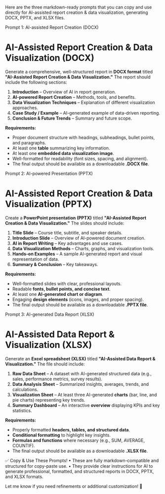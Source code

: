 Here are the three markdown-ready prompts that you can copy and use directly for AI-assisted report creation & data visualization, generating DOCX, PPTX, and XLSX files.

Prompt 1: AI-assisted Report Creation (DOCX)

# AI-Assisted Report Creation & Data Visualization (DOCX)

Generate a comprehensive, well-structured report in **DOCX format** titled **"AI-Assisted Report Creation & Data Visualization."** The report should include the following sections:

1. **Introduction** – Overview of AI in report generation.  
2. **AI-powered Report Creation** – Methods, tools, and benefits.  
3. **Data Visualization Techniques** – Explanation of different visualization approaches.  
4. **Case Study / Example** – AI-generated example of data-driven reporting.  
5. **Conclusion & Future Trends** – Summary and future scope.  

**Requirements:**
- Proper document structure with headings, subheadings, bullet points, and paragraphs.
- At least one **table** summarizing key information.
- At least one **embedded data visualization image**.
- Well-formatted for readability (font sizes, spacing, and alignment).
- The final output should be available as a downloadable **.DOCX file**.

Prompt 2: AI-powered Presentation (PPTX)

# AI-Assisted Report Creation & Data Visualization (PPTX)

Create a **PowerPoint presentation (PPTX)** titled **"AI-Assisted Report Creation & Data Visualization."** The slides should include:

1. **Title Slide** – Course title, subtitle, and speaker details.  
2. **Introduction Slide** – Overview of AI-powered document creation.  
3. **AI in Report Writing** – Key advantages and use cases.  
4. **Data Visualization Methods** – Charts, graphs, and visualization tools.  
5. **Hands-on Examples** – A sample AI-generated report and visual representation of data.  
6. **Summary & Conclusion** – Key takeaways.

**Requirements:**
- Well-formatted slides with clear, professional layouts.
- Readable **fonts, bullet points, and concise text**.
- At least one **AI-generated chart or diagram**.
- Engaging **design elements** (icons, images, and proper spacing).
- The final output should be available as a downloadable **.PPTX file**.

Prompt 3: AI-generated Data Report (XLSX)

# AI-Assisted Data Report & Visualization (XLSX)

Generate an **Excel spreadsheet (XLSX)** titled **"AI-Assisted Data Report & Visualization."** The file should include:

1. **Raw Data Sheet** – A dataset with AI-generated structured data (e.g., sales, performance metrics, survey results).  
2. **Data Analysis Sheet** – Summarized insights, averages, trends, and calculations.  
3. **Visualization Sheet** – At least three AI-generated **charts** (bar, line, and pie charts) representing key trends.  
4. **Summary Dashboard** – An interactive **overview** displaying KPIs and key statistics.

**Requirements:**
- Properly formatted **headers, tables, and structured data**.
- **Conditional formatting** to highlight key insights.
- **Formulas and functions** where necessary (e.g., SUM, AVERAGE, COUNTIF).
- The final output should be available as a downloadable **.XLSX file**.

✅ Copy & Use These Prompts!
	•	These are fully markdown-compatible and structured for copy-paste use.
	•	They provide clear instructions for AI to generate professional, formatted, and structured reports in DOCX, PPTX, and XLSX formats.

Let me know if you need refinements or additional customization! 🚀
